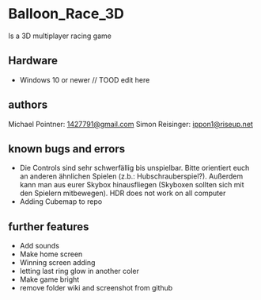 # Balloon_Race_3D
Is a 3D multiplayer racing game

## Hardware
* Windows 10 or newer
// TOOD edit here


## authors

Michael Pointner: 1427791@gmail.com
Simon Reisinger: ippon1@riseup.net


## known bugs and errors

* Die Controls sind sehr schwerfällig bis unspielbar. Bitte orientiert euch an anderen ähnlichen Spielen (z.b.: Hubschrauberspiel?). Außerdem kann man aus eurer Skybox hinausfliegen (Skyboxen sollten sich mit den Spielern mitbewegen).
HDR does not work on all computer
* Adding Cubemap to repo

## further features

* Add sounds
* Make home screen
* Winning screen adding
* letting last ring glow in another coler
* Make game bright
* remove folder wiki and screenshot from github
